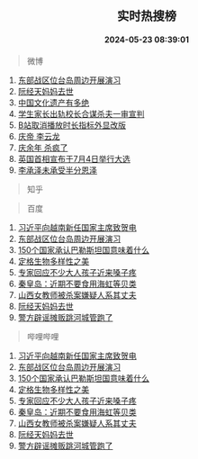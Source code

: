 <div align="center"><h2>实时热搜榜</h2><h4>2024-05-23 08:39:01</h4></div>

> 微博  

1. [东部战区位台岛周边开展演习](https://s.weibo.com/weibo?q=%23%E4%B8%9C%E9%83%A8%E6%88%98%E5%8C%BA%E4%BD%8D%E5%8F%B0%E5%B2%9B%E5%91%A8%E8%BE%B9%E5%BC%80%E5%B1%95%E6%BC%94%E4%B9%A0%23&t=31&band_rank=1&Refer=top)<br />
2. [阮经天妈妈去世](https://s.weibo.com/weibo?q=%23%E9%98%AE%E7%BB%8F%E5%A4%A9%E5%A6%88%E5%A6%88%E5%8E%BB%E4%B8%96%23&t=31&band_rank=2&Refer=top)<br />
3. [中国文化遗产有多绝](https://s.weibo.com/weibo?q=%23%E4%B8%AD%E5%9B%BD%E6%96%87%E5%8C%96%E9%81%97%E4%BA%A7%E6%9C%89%E5%A4%9A%E7%BB%9D%23&t=31&band_rank=3&Refer=top)<br />
4. [学生家长出轨校长合谋杀夫一审宣判](https://s.weibo.com/weibo?q=%23%E5%AD%A6%E7%94%9F%E5%AE%B6%E9%95%BF%E5%87%BA%E8%BD%A8%E6%A0%A1%E9%95%BF%E5%90%88%E8%B0%8B%E6%9D%80%E5%A4%AB%E4%B8%80%E5%AE%A1%E5%AE%A3%E5%88%A4%23&t=31&band_rank=4&Refer=top)<br />
5. [B站取消播放时长指标外显改版](https://s.weibo.com/weibo?q=%23B%E7%AB%99%E5%8F%96%E6%B6%88%E6%92%AD%E6%94%BE%E6%97%B6%E9%95%BF%E6%8C%87%E6%A0%87%E5%A4%96%E6%98%BE%E6%94%B9%E7%89%88%23&t=31&band_rank=5&Refer=top)<br />
6. [庆帝 李云龙](https://s.weibo.com/weibo?q=%E5%BA%86%E5%B8%9D%20%E6%9D%8E%E4%BA%91%E9%BE%99&t=31&band_rank=6&Refer=top)<br />
7. [庆余年 杀疯了](https://s.weibo.com/weibo?q=%E5%BA%86%E4%BD%99%E5%B9%B4%20%E6%9D%80%E7%96%AF%E4%BA%86&t=31&band_rank=7&Refer=top)<br />
8. [英国首相宣布于7月4日举行大选](https://s.weibo.com/weibo?q=%23%E8%8B%B1%E5%9B%BD%E9%A6%96%E7%9B%B8%E5%AE%A3%E5%B8%83%E4%BA%8E7%E6%9C%884%E6%97%A5%E4%B8%BE%E8%A1%8C%E5%A4%A7%E9%80%89%23&t=31&band_rank=8&Refer=top)<br />
9. [李承泽未承受半分恩泽](https://s.weibo.com/weibo?q=%E6%9D%8E%E6%89%BF%E6%B3%BD%E6%9C%AA%E6%89%BF%E5%8F%97%E5%8D%8A%E5%88%86%E6%81%A9%E6%B3%BD&t=31&band_rank=9&Refer=top)<br />

> 知乎  


> 百度  

1. [习近平向越南新任国家主席致贺电](https://www.baidu.com/s?wd=%E4%B9%A0%E8%BF%91%E5%B9%B3%E5%90%91%E8%B6%8A%E5%8D%97%E6%96%B0%E4%BB%BB%E5%9B%BD%E5%AE%B6%E4%B8%BB%E5%B8%AD%E8%87%B4%E8%B4%BA%E7%94%B5&sa=fyb_news&rsv_dl=fyb_news)<br />
2. [东部战区位台岛周边开展演习](https://www.baidu.com/s?wd=%E4%B8%9C%E9%83%A8%E6%88%98%E5%8C%BA%E4%BD%8D%E5%8F%B0%E5%B2%9B%E5%91%A8%E8%BE%B9%E5%BC%80%E5%B1%95%E6%BC%94%E4%B9%A0&sa=fyb_news&rsv_dl=fyb_news)<br />
3. [150个国家承认巴勒斯坦国意味着什么](https://www.baidu.com/s?wd=150%E4%B8%AA%E5%9B%BD%E5%AE%B6%E6%89%BF%E8%AE%A4%E5%B7%B4%E5%8B%92%E6%96%AF%E5%9D%A6%E5%9B%BD%E6%84%8F%E5%91%B3%E7%9D%80%E4%BB%80%E4%B9%88&sa=fyb_news&rsv_dl=fyb_news)<br />
4. [定格生物多样性之美](https://www.baidu.com/s?wd=%E5%AE%9A%E6%A0%BC%E7%94%9F%E7%89%A9%E5%A4%9A%E6%A0%B7%E6%80%A7%E4%B9%8B%E7%BE%8E&sa=fyb_news&rsv_dl=fyb_news)<br />
5. [专家回应不少大人孩子近来嗓子疼](https://www.baidu.com/s?wd=%E4%B8%93%E5%AE%B6%E5%9B%9E%E5%BA%94%E4%B8%8D%E5%B0%91%E5%A4%A7%E4%BA%BA%E5%AD%A9%E5%AD%90%E8%BF%91%E6%9D%A5%E5%97%93%E5%AD%90%E7%96%BC&sa=fyb_news&rsv_dl=fyb_news)<br />
6. [秦皇岛：近期不要食用海虹等贝类](https://www.baidu.com/s?wd=%E7%A7%A6%E7%9A%87%E5%B2%9B%EF%BC%9A%E8%BF%91%E6%9C%9F%E4%B8%8D%E8%A6%81%E9%A3%9F%E7%94%A8%E6%B5%B7%E8%99%B9%E7%AD%89%E8%B4%9D%E7%B1%BB&sa=fyb_news&rsv_dl=fyb_news)<br />
7. [山西女教师被杀案嫌疑人系其丈夫](https://www.baidu.com/s?wd=%E5%B1%B1%E8%A5%BF%E5%A5%B3%E6%95%99%E5%B8%88%E8%A2%AB%E6%9D%80%E6%A1%88%E5%AB%8C%E7%96%91%E4%BA%BA%E7%B3%BB%E5%85%B6%E4%B8%88%E5%A4%AB&sa=fyb_news&rsv_dl=fyb_news)<br />
8. [阮经天妈妈去世](https://www.baidu.com/s?wd=%E9%98%AE%E7%BB%8F%E5%A4%A9%E5%A6%88%E5%A6%88%E5%8E%BB%E4%B8%96&sa=fyb_news&rsv_dl=fyb_news)<br />
9. [警方辟谣摊贩跳河城管跑了](https://www.baidu.com/s?wd=%E8%AD%A6%E6%96%B9%E8%BE%9F%E8%B0%A3%E6%91%8A%E8%B4%A9%E8%B7%B3%E6%B2%B3%E5%9F%8E%E7%AE%A1%E8%B7%91%E4%BA%86&sa=fyb_news&rsv_dl=fyb_news)<br />

> 哔哩哔哩  

1. [习近平向越南新任国家主席致贺电](https://www.baidu.com/s?wd=%E4%B9%A0%E8%BF%91%E5%B9%B3%E5%90%91%E8%B6%8A%E5%8D%97%E6%96%B0%E4%BB%BB%E5%9B%BD%E5%AE%B6%E4%B8%BB%E5%B8%AD%E8%87%B4%E8%B4%BA%E7%94%B5&sa=fyb_news&rsv_dl=fyb_news)<br />
2. [东部战区位台岛周边开展演习](https://www.baidu.com/s?wd=%E4%B8%9C%E9%83%A8%E6%88%98%E5%8C%BA%E4%BD%8D%E5%8F%B0%E5%B2%9B%E5%91%A8%E8%BE%B9%E5%BC%80%E5%B1%95%E6%BC%94%E4%B9%A0&sa=fyb_news&rsv_dl=fyb_news)<br />
3. [150个国家承认巴勒斯坦国意味着什么](https://www.baidu.com/s?wd=150%E4%B8%AA%E5%9B%BD%E5%AE%B6%E6%89%BF%E8%AE%A4%E5%B7%B4%E5%8B%92%E6%96%AF%E5%9D%A6%E5%9B%BD%E6%84%8F%E5%91%B3%E7%9D%80%E4%BB%80%E4%B9%88&sa=fyb_news&rsv_dl=fyb_news)<br />
4. [定格生物多样性之美](https://www.baidu.com/s?wd=%E5%AE%9A%E6%A0%BC%E7%94%9F%E7%89%A9%E5%A4%9A%E6%A0%B7%E6%80%A7%E4%B9%8B%E7%BE%8E&sa=fyb_news&rsv_dl=fyb_news)<br />
5. [专家回应不少大人孩子近来嗓子疼](https://www.baidu.com/s?wd=%E4%B8%93%E5%AE%B6%E5%9B%9E%E5%BA%94%E4%B8%8D%E5%B0%91%E5%A4%A7%E4%BA%BA%E5%AD%A9%E5%AD%90%E8%BF%91%E6%9D%A5%E5%97%93%E5%AD%90%E7%96%BC&sa=fyb_news&rsv_dl=fyb_news)<br />
6. [秦皇岛：近期不要食用海虹等贝类](https://www.baidu.com/s?wd=%E7%A7%A6%E7%9A%87%E5%B2%9B%EF%BC%9A%E8%BF%91%E6%9C%9F%E4%B8%8D%E8%A6%81%E9%A3%9F%E7%94%A8%E6%B5%B7%E8%99%B9%E7%AD%89%E8%B4%9D%E7%B1%BB&sa=fyb_news&rsv_dl=fyb_news)<br />
7. [山西女教师被杀案嫌疑人系其丈夫](https://www.baidu.com/s?wd=%E5%B1%B1%E8%A5%BF%E5%A5%B3%E6%95%99%E5%B8%88%E8%A2%AB%E6%9D%80%E6%A1%88%E5%AB%8C%E7%96%91%E4%BA%BA%E7%B3%BB%E5%85%B6%E4%B8%88%E5%A4%AB&sa=fyb_news&rsv_dl=fyb_news)<br />
8. [阮经天妈妈去世](https://www.baidu.com/s?wd=%E9%98%AE%E7%BB%8F%E5%A4%A9%E5%A6%88%E5%A6%88%E5%8E%BB%E4%B8%96&sa=fyb_news&rsv_dl=fyb_news)<br />
9. [警方辟谣摊贩跳河城管跑了](https://www.baidu.com/s?wd=%E8%AD%A6%E6%96%B9%E8%BE%9F%E8%B0%A3%E6%91%8A%E8%B4%A9%E8%B7%B3%E6%B2%B3%E5%9F%8E%E7%AE%A1%E8%B7%91%E4%BA%86&sa=fyb_news&rsv_dl=fyb_news)<br />
